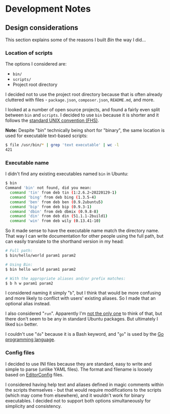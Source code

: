 # Development Notes

## Design considerations

This section explains some of the reasons I built *Bin* the way I did...

### Location of scripts

The options I considered are:

- `bin/`
- `scripts/`
- Project root directory

I decided not to use the project root directory because that is often already cluttered with files - `package.json`, `composer.json`, `README.md`, and more.

I looked at a number of open source projects, and found a fairly even split between `bin` and `scripts`. I decided to use `bin` because it is shorter and it follows the [standard UNIX convention (FHS)](https://en.wikipedia.org/wiki/Filesystem_Hierarchy_Standard).

**Note:** Despite "bin" technically being short for "binary", the same location is used for executable text-based scripts:

```bash
$ file /usr/bin/* | grep 'text executable' | wc -l
421
```

### Executable name

I didn't find any existing executables named `bin` in Ubuntu:

```bash
$ bin
Command 'bin' not found, did you mean:
  command 'tin' from deb tin (1:2.6.2~20220129-1)
  command 'bing' from deb bing (1.3.5-4)
  command 'ben' from deb ben (0.9.2ubuntu5)
  command 'bip' from deb bip (0.9.3-1)
  command 'dbin' from deb dbmix (0.9.8-8)
  command 'din' from deb din (51.1.1-2build1)
  command 'win' from deb wily (0.13.41-10)
```

So it made sense to have the executable name match the directory name. That way I can write documentation for other people using the full path, but can easily translate to the shorthand version in my head:

```bash
# Full path:
$ bin/hello/world param1 param2

# Using Bin:
$ bin hello world param1 param2

# With the appropriate aliases and/or prefix matches:
$ b h w param1 param2
```

I considered naming it simply "`b`", but I think that would be more confusing and more likely to conflict with users' existing aliases. So I made that an optional alias instead.

I also considered "`run`". Apparently I'm [not the only one](https://www.youtube.com/watch?v=SdmYd5hJISM&t=12s) to think of that, but there don't seem to be any in standard Ubuntu packages. But ultimately I liked `bin` better.

I couldn't use "`do`" because it is a Bash keyword, and "`go`" is used by the [Go programming language](https://go.dev/).

### Config files

I decided to use INI files because they are standard, easy to write and simple to parse (unlike YAML files). The format and filename is loosely based on [EditorConfig](https://editorconfig.org/) files.

I considered having help text and aliases defined in magic comments within the scripts themselves - but that would require modifications to the scripts (which may come from elsewhere), and it wouldn't work for binary executables. I decided not to support both options simultaneously for simplicity and consistency.
